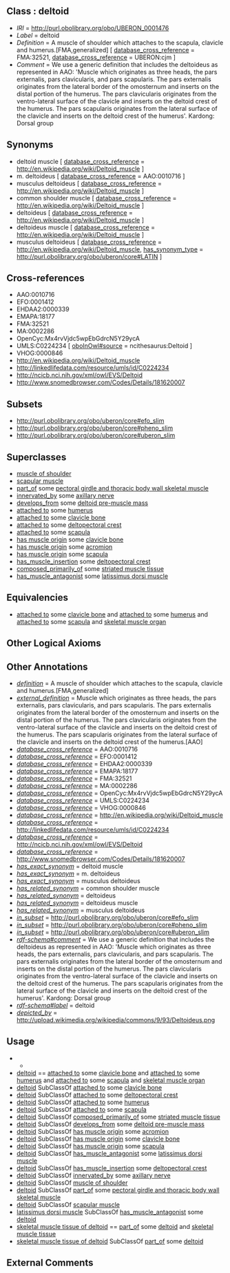 
## Class : deltoid

 * *IRI* = http://purl.obolibrary.org/obo/UBERON_0001476
 * *Label* = deltoid
 * *Definition* = A muscle of shoulder which attaches to the scapula, clavicle and humerus.[FMA,generalized] [ [database_cross_reference](../../ef/oboInOwl#hasDbXref.md) = FMA:32521, [database_cross_reference](../../ef/oboInOwl#hasDbXref.md) = UBERON:cjm ]
 * *Comment* = We use a generic definition that includes the deltoideus as represented in AAO: 'Muscle which originates as three heads, the pars externalis, pars clavicularis, and pars scapularis. The pars externalis originates from the lateral border of the omosternum and inserts on the distal portion of the humerus. The pars clavicularis originates from the ventro-lateral surface of the clavicle and inserts on the deltoid crest of the humerus. The pars scapularis originates from the lateral surface of the clavicle and inserts on the deltoid crest of the humerus'. Kardong: Dorsal group

## Synonyms

 * deltoid muscle [ [database_cross_reference](../../ef/oboInOwl#hasDbXref.md) = http://en.wikipedia.org/wiki/Deltoid_muscle ]
 * m. deltoideus [ [database_cross_reference](../../ef/oboInOwl#hasDbXref.md) = AAO:0010716 ]
 * musculus deltoideus [ [database_cross_reference](../../ef/oboInOwl#hasDbXref.md) = http://en.wikipedia.org/wiki/Deltoid_muscle ]
 * common shoulder muscle [ [database_cross_reference](../../ef/oboInOwl#hasDbXref.md) = http://en.wikipedia.org/wiki/Deltoid_muscle ]
 * deltoideus [ [database_cross_reference](../../ef/oboInOwl#hasDbXref.md) = http://en.wikipedia.org/wiki/Deltoid_muscle ]
 * deltoideus muscle [ [database_cross_reference](../../ef/oboInOwl#hasDbXref.md) = http://en.wikipedia.org/wiki/Deltoid_muscle ]
 * musculus deltoideus [ [database_cross_reference](../../ef/oboInOwl#hasDbXref.md) = http://en.wikipedia.org/wiki/Deltoid_muscle, [has_synonym_type](../../pe/oboInOwl#hasSynonymType.md) = http://purl.obolibrary.org/obo/uberon/core#LATIN ]

## Cross-references

 * AAO:0010716
 * EFO:0001412
 * EHDAA2:0000339
 * EMAPA:18177
 * FMA:32521
 * MA:0002286
 * OpenCyc:Mx4rvVjdc5wpEbGdrcN5Y29ycA
 * UMLS:C0224234 [ [oboInOwl#source](../../ce/oboInOwl#source.md) = ncithesaurus:Deltoid ]
 * VHOG:0000846
 * http://en.wikipedia.org/wiki/Deltoid_muscle
 * http://linkedlifedata.com/resource/umls/id/C0224234
 * http://ncicb.nci.nih.gov/xml/owl/EVS/Deltoid
 * http://www.snomedbrowser.com/Codes/Details/181620007

## Subsets

 * http://purl.obolibrary.org/obo/uberon/core#efo_slim
 * http://purl.obolibrary.org/obo/uberon/core#pheno_slim
 * http://purl.obolibrary.org/obo/uberon/core#uberon_slim

## Superclasses

 * [muscle of shoulder](../../UBERON/82/UBERON_0001482.md)
 * [scapular muscle](../../UBERON/08/UBERON_0034908.md)
 * [part_of](../../BFO/50/BFO_0000050.md) some [pectoral girdle and thoracic body wall skeletal muscle](../../UBERON/13/UBERON_0008713.md)
 * [innervated_by](../../RO/05/RO_0002005.md) some [axillary nerve](../../UBERON/93/UBERON_0001493.md)
 * [develops_from](../../RO/02/RO_0002202.md) some [deltoid pre-muscle mass](../../UBERON/19/UBERON_0006219.md)
 * [attached to](../../RO/71/RO_0002371.md) some [humerus](../../UBERON/76/UBERON_0000976.md)
 * [attached to](../../RO/71/RO_0002371.md) some [clavicle bone](../../UBERON/05/UBERON_0001105.md)
 * [attached to](../../RO/71/RO_0002371.md) some [deltopectoral crest](../../UBERON/98/UBERON_0002498.md)
 * [attached to](../../RO/71/RO_0002371.md) some [scapula](../../UBERON/49/UBERON_0006849.md)
 * [has muscle origin](../../RO/72/RO_0002372.md) some [clavicle bone](../../UBERON/05/UBERON_0001105.md)
 * [has muscle origin](../../RO/72/RO_0002372.md) some [acromion](../../UBERON/97/UBERON_0002497.md)
 * [has muscle origin](../../RO/72/RO_0002372.md) some [scapula](../../UBERON/49/UBERON_0006849.md)
 * [has_muscle_insertion](../../RO/73/RO_0002373.md) some [deltopectoral crest](../../UBERON/98/UBERON_0002498.md)
 * [composed_primarily_of](../../RO/73/RO_0002473.md) some [striated muscle tissue](../../UBERON/36/UBERON_0002036.md)
 * [has_muscle_antagonist](../../RO/68/RO_0002568.md) some [latissimus dorsi muscle](../../UBERON/12/UBERON_0001112.md)

## Equivalencies

 * [attached to](../../RO/71/RO_0002371.md) some [clavicle bone](../../UBERON/05/UBERON_0001105.md) and [attached to](../../RO/71/RO_0002371.md) some [humerus](../../UBERON/76/UBERON_0000976.md) and [attached to](../../RO/71/RO_0002371.md) some [scapula](../../UBERON/49/UBERON_0006849.md) and [skeletal muscle organ](../../UBERON/92/UBERON_0014892.md)

## Other Logical Axioms


## Other Annotations

 * *[definition](../../IAO/15/IAO_0000115.md)* = A muscle of shoulder which attaches to the scapula, clavicle and humerus.[FMA,generalized]
 * *[external_definition](../../UBPROP/01/UBPROP_0000001.md)* = Muscle which originates as three heads, the pars externalis, pars clavicularis, and pars scapularis. The pars externalis originates from the lateral border of the omosternum and inserts on the distal portion of the humerus. The pars clavicularis originates from the ventro-lateral surface of the clavicle and inserts on the deltoid crest of the humerus. The pars scapularis originates from the lateral surface of the clavicle and inserts on the deltoid crest of the humerus.[AAO]
 * *[database_cross_reference](../../ef/oboInOwl#hasDbXref.md)* = AAO:0010716
 * *[database_cross_reference](../../ef/oboInOwl#hasDbXref.md)* = EFO:0001412
 * *[database_cross_reference](../../ef/oboInOwl#hasDbXref.md)* = EHDAA2:0000339
 * *[database_cross_reference](../../ef/oboInOwl#hasDbXref.md)* = EMAPA:18177
 * *[database_cross_reference](../../ef/oboInOwl#hasDbXref.md)* = FMA:32521
 * *[database_cross_reference](../../ef/oboInOwl#hasDbXref.md)* = MA:0002286
 * *[database_cross_reference](../../ef/oboInOwl#hasDbXref.md)* = OpenCyc:Mx4rvVjdc5wpEbGdrcN5Y29ycA
 * *[database_cross_reference](../../ef/oboInOwl#hasDbXref.md)* = UMLS:C0224234
 * *[database_cross_reference](../../ef/oboInOwl#hasDbXref.md)* = VHOG:0000846
 * *[database_cross_reference](../../ef/oboInOwl#hasDbXref.md)* = http://en.wikipedia.org/wiki/Deltoid_muscle
 * *[database_cross_reference](../../ef/oboInOwl#hasDbXref.md)* = http://linkedlifedata.com/resource/umls/id/C0224234
 * *[database_cross_reference](../../ef/oboInOwl#hasDbXref.md)* = http://ncicb.nci.nih.gov/xml/owl/EVS/Deltoid
 * *[database_cross_reference](../../ef/oboInOwl#hasDbXref.md)* = http://www.snomedbrowser.com/Codes/Details/181620007
 * *[has_exact_synonym](../../ym/oboInOwl#hasExactSynonym.md)* = deltoid muscle
 * *[has_exact_synonym](../../ym/oboInOwl#hasExactSynonym.md)* = m. deltoideus
 * *[has_exact_synonym](../../ym/oboInOwl#hasExactSynonym.md)* = musculus deltoideus
 * *[has_related_synonym](../../ym/oboInOwl#hasRelatedSynonym.md)* = common shoulder muscle
 * *[has_related_synonym](../../ym/oboInOwl#hasRelatedSynonym.md)* = deltoideus
 * *[has_related_synonym](../../ym/oboInOwl#hasRelatedSynonym.md)* = deltoideus muscle
 * *[has_related_synonym](../../ym/oboInOwl#hasRelatedSynonym.md)* = musculus deltoideus
 * *[in_subset](../../et/oboInOwl#inSubset.md)* = http://purl.obolibrary.org/obo/uberon/core#efo_slim
 * *[in_subset](../../et/oboInOwl#inSubset.md)* = http://purl.obolibrary.org/obo/uberon/core#pheno_slim
 * *[in_subset](../../et/oboInOwl#inSubset.md)* = http://purl.obolibrary.org/obo/uberon/core#uberon_slim
 * *[rdf-schema#comment](../../nt/rdf-schema#comment.md)* = We use a generic definition that includes the deltoideus as represented in AAO: 'Muscle which originates as three heads, the pars externalis, pars clavicularis, and pars scapularis. The pars externalis originates from the lateral border of the omosternum and inserts on the distal portion of the humerus. The pars clavicularis originates from the ventro-lateral surface of the clavicle and inserts on the deltoid crest of the humerus. The pars scapularis originates from the lateral surface of the clavicle and inserts on the deltoid crest of the humerus'. Kardong: Dorsal group
 * *[rdf-schema#label](../../el/rdf-schema#label.md)* = deltoid
 * *[depicted_by](../../depicted/by/depicted_by.md)* = http://upload.wikimedia.org/wikipedia/commons/9/93/Deltoideus.png

## Usage

 * -
 * [deltoid](../../UBERON/76/UBERON_0001476.md) == [attached to](../../RO/71/RO_0002371.md) some [clavicle bone](../../UBERON/05/UBERON_0001105.md) and [attached to](../../RO/71/RO_0002371.md) some [humerus](../../UBERON/76/UBERON_0000976.md) and [attached to](../../RO/71/RO_0002371.md) some [scapula](../../UBERON/49/UBERON_0006849.md) and [skeletal muscle organ](../../UBERON/92/UBERON_0014892.md)
 * [deltoid](../../UBERON/76/UBERON_0001476.md) SubClassOf [attached to](../../RO/71/RO_0002371.md) some [clavicle bone](../../UBERON/05/UBERON_0001105.md)
 * [deltoid](../../UBERON/76/UBERON_0001476.md) SubClassOf [attached to](../../RO/71/RO_0002371.md) some [deltopectoral crest](../../UBERON/98/UBERON_0002498.md)
 * [deltoid](../../UBERON/76/UBERON_0001476.md) SubClassOf [attached to](../../RO/71/RO_0002371.md) some [humerus](../../UBERON/76/UBERON_0000976.md)
 * [deltoid](../../UBERON/76/UBERON_0001476.md) SubClassOf [attached to](../../RO/71/RO_0002371.md) some [scapula](../../UBERON/49/UBERON_0006849.md)
 * [deltoid](../../UBERON/76/UBERON_0001476.md) SubClassOf [composed_primarily_of](../../RO/73/RO_0002473.md) some [striated muscle tissue](../../UBERON/36/UBERON_0002036.md)
 * [deltoid](../../UBERON/76/UBERON_0001476.md) SubClassOf [develops_from](../../RO/02/RO_0002202.md) some [deltoid pre-muscle mass](../../UBERON/19/UBERON_0006219.md)
 * [deltoid](../../UBERON/76/UBERON_0001476.md) SubClassOf [has muscle origin](../../RO/72/RO_0002372.md) some [acromion](../../UBERON/97/UBERON_0002497.md)
 * [deltoid](../../UBERON/76/UBERON_0001476.md) SubClassOf [has muscle origin](../../RO/72/RO_0002372.md) some [clavicle bone](../../UBERON/05/UBERON_0001105.md)
 * [deltoid](../../UBERON/76/UBERON_0001476.md) SubClassOf [has muscle origin](../../RO/72/RO_0002372.md) some [scapula](../../UBERON/49/UBERON_0006849.md)
 * [deltoid](../../UBERON/76/UBERON_0001476.md) SubClassOf [has_muscle_antagonist](../../RO/68/RO_0002568.md) some [latissimus dorsi muscle](../../UBERON/12/UBERON_0001112.md)
 * [deltoid](../../UBERON/76/UBERON_0001476.md) SubClassOf [has_muscle_insertion](../../RO/73/RO_0002373.md) some [deltopectoral crest](../../UBERON/98/UBERON_0002498.md)
 * [deltoid](../../UBERON/76/UBERON_0001476.md) SubClassOf [innervated_by](../../RO/05/RO_0002005.md) some [axillary nerve](../../UBERON/93/UBERON_0001493.md)
 * [deltoid](../../UBERON/76/UBERON_0001476.md) SubClassOf [muscle of shoulder](../../UBERON/82/UBERON_0001482.md)
 * [deltoid](../../UBERON/76/UBERON_0001476.md) SubClassOf [part_of](../../BFO/50/BFO_0000050.md) some [pectoral girdle and thoracic body wall skeletal muscle](../../UBERON/13/UBERON_0008713.md)
 * [deltoid](../../UBERON/76/UBERON_0001476.md) SubClassOf [scapular muscle](../../UBERON/08/UBERON_0034908.md)
 * [latissimus dorsi muscle](../../UBERON/12/UBERON_0001112.md) SubClassOf [has_muscle_antagonist](../../RO/68/RO_0002568.md) some [deltoid](../../UBERON/76/UBERON_0001476.md)
 * [skeletal muscle tissue of deltoid](../../UBERON/00/UBERON_0004500.md) == [part_of](../../BFO/50/BFO_0000050.md) some [deltoid](../../UBERON/76/UBERON_0001476.md) and [skeletal muscle tissue](../../UBERON/34/UBERON_0001134.md)
 * [skeletal muscle tissue of deltoid](../../UBERON/00/UBERON_0004500.md) SubClassOf [part_of](../../BFO/50/BFO_0000050.md) some [deltoid](../../UBERON/76/UBERON_0001476.md)

## External Comments

